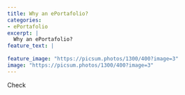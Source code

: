 ```yaml
---
title: Why an ePortafolio?
categories:
- ePortafolio
excerpt: |
  Why an ePortafolio?
feature_text: |
   
feature_image: "https://picsum.photos/1300/400?image=3"
image: "https://picsum.photos/1300/400?image=3"
---
```



Check